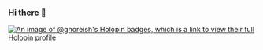 ### Hi there 👋

[![An image of @ghoreish's Holopin badges, which is a link to view their full Holopin profile](https://holopin.me/ghoreish)](https://holopin.io/@ghoreish)
